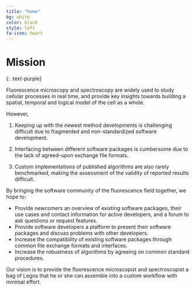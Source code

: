 ```yaml
---
title: "home"
bg: white
color: black
style: left
fa-icon: heart
---
```


# Mission
{: .text-purple}

Fluorescence microscopy and spectroscopy are widely used to study cellular processes in real time, 
and provide key insights towards building a spatial, temporal and logical model of the cell as a whole.

However, 

1. Keeping up with the newest method developments is challenging difficult due to fragmented and 
non-standardized software development. 

2. Interfacing between different software packages is cumbersome due to the lack of agreed-upon exchange file formats. 

3. Custom implementations of published algorithms are also rarely benchmarked, making the 
assessment of the validity of reported results difficult.


By bringing the software community of the fluorescence field together, we hope to:

* Provide newcomers an overview of existing software packages, their use cases and contact information for active 
developers, and a forum to ask questions or request features.
* Provide software developers a platform to present their software packages and discuss problems with other developers.
* Increase the compatibility of existing software packages through common file exchange formats and interfaces.
* Increase the robustness of algorithms by agreeing on common standard procedures.

Our vision is to provide the fluorescence microscopist and spectroscopist a bag of Legos that he or she can assemble 
into a custom workflow with minimal effort.

